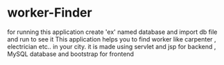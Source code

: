 # worker-Finder
for running this application create 'ex' named database and import db file and run to see it
This application helps you to find worker like carpenter , electrician etc..  in your city. it is made using servlet and jsp for backend , MySQL database and bootstrap for frontend
